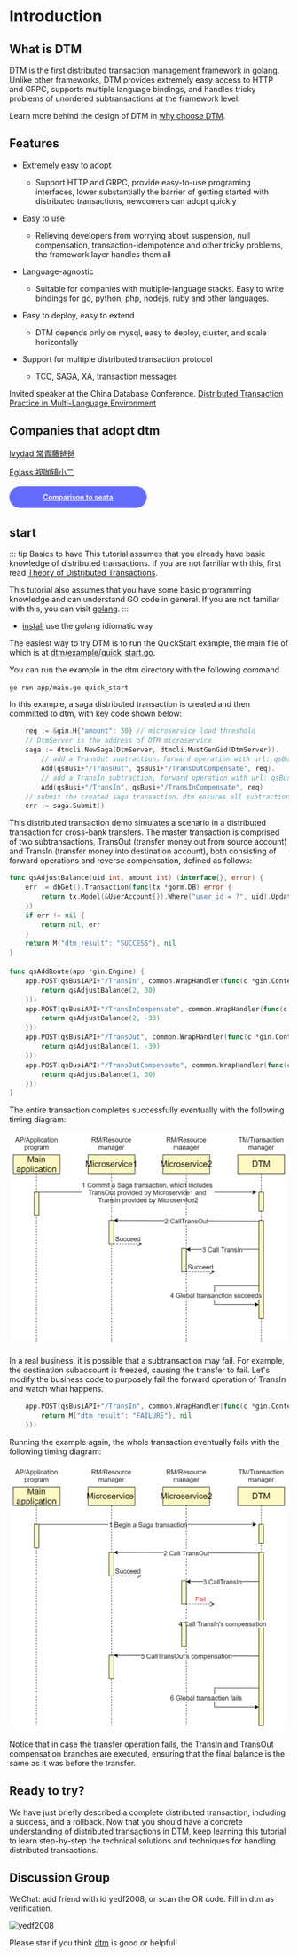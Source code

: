 # Introduction

## What is DTM

DTM is the first distributed transaction management framework in golang. 
Unlike other frameworks, DTM provides extremely easy access to HTTP and GRPC, supports multiple language bindings, and handles tricky problems of unordered subtransactions at the framework level.

Learn more behind the design of DTM in [why choose DTM](./why).

## Features

* Extremely easy to adopt
  - Support HTTP and GRPC, provide easy-to-use programing interfaces, lower substantially the barrier of getting started with distributed transactions, newcomers can adopt quickly

* Easy to use
  - Relieving developers from worrying about suspension, null compensation, transaction-idempotence and other tricky problems, the framework layer handles them all

* Language-agnostic
  - Suitable for companies with multiple-language stacks. 
    Easy to write bindings for go, python, php, nodejs, ruby and other languages.

* Easy to deploy, easy to extend
  - DTM depends only on mysql, easy to deploy, cluster, and scale horizontally

* Support for multiple distributed transaction protocol 
  - TCC, SAGA, XA, transaction messages

Invited speaker at the China Database Conference. [Distributed Transaction Practice in Multi-Language Environment](http://dtcc.it168.com/yicheng.html#b9)

## Companies that adopt dtm

[Ivydad 常青藤爸爸](https://ivydad.com)

[Eglass 视咖镜小二](https://epeijing.cn)

<a style="
    background-color:#646cff;
    font-size: 0.9em;
    color: #fff;
    margin: 0.2em 0;
    width: 200px;
    text-align: center;
    padding: 12px 24px;
    display: inline-block;
    vertical-align: middle;
    border-radius: 2em;
    font-weight: 600;
" href="../other/opensource">Comparison to seata</a>

## start

::: tip Basics to have
This tutorial assumes that you already have basic knowledge of distributed transactions. If you are not familiar with this, first read [Theory of Distributed Transactions](../guide/theory).

This tutorial also assumes that you have some basic programming knowledge and can understand GO code in general. If you are not familiar with this, you can visit [golang](https://golang.google.cn/).
:::

- [install](./install) use the golang idiomatic way

The easiest way to try DTM is to run the QuickStart example, the main file of which is at [dtm/example/quick_start.go](https://github.com/yedf/dtm/blob/main/examples/quick_start.go).

You can run the example in the dtm directory with the following command

`go run app/main.go quick_start`

In this example, a saga distributed transaction is created and then committed to dtm, with key code shown below:

``` go
	req := &gin.H{"amount": 30} // microservice load threshold
	// DtmServer is the address of DTM microservice
	saga := dtmcli.NewSaga(DtmServer, dtmcli.MustGenGid(DtmServer)).
		// add a TransOut subtraction，forward operation with url: qsBusi+"/TransOut", reverse compensation operation with url: qsBusi+"/TransOutCompensate"
		Add(qsBusi+"/TransOut", qsBusi+"/TransOutCompensate", req).
		// add a TransIn subtraction, forward operation with url: qsBusi+"/TransIn", reverse compensation operation with url: qsBusi+"/TransInCompensate"
		Add(qsBusi+"/TransIn", qsBusi+"/TransInCompensate", req)
	// submit the created saga transaction，dtm ensures all subtractions either complete or get revoked
	err := saga.Submit()
```

This distributed transaction demo simulates a scenario in a distributed transaction for cross-bank transfers.
The master transaction is comprised of two subtransactions, TransOut (transfer money out from source account) and TransIn (transfer money into destination account), both consisting of forward operations and reverse compensation, defined as follows:

``` go
func qsAdjustBalance(uid int, amount int) (interface{}, error) {
	err := dbGet().Transaction(func(tx *gorm.DB) error {
		return tx.Model(&UserAccount{}).Where("user_id = ?", uid).Update("balance", gorm.Expr("balance + ?", amount)).Error
	})
	if err != nil {
		return nil, err
	}
	return M{"dtm_result": "SUCCESS"}, nil
}

func qsAddRoute(app *gin.Engine) {
	app.POST(qsBusiAPI+"/TransIn", common.WrapHandler(func(c *gin.Context) (interface{}, error) {
		return qsAdjustBalance(2, 30)
	}))
	app.POST(qsBusiAPI+"/TransInCompensate", common.WrapHandler(func(c *gin.Context) (interface{}, error) {
		return qsAdjustBalance(2, -30)
	}))
	app.POST(qsBusiAPI+"/TransOut", common.WrapHandler(func(c *gin.Context) (interface{}, error) {
		return qsAdjustBalance(1, -30)
	}))
	app.POST(qsBusiAPI+"/TransOutCompensate", common.WrapHandler(func(c *gin.Context) (interface{}, error) {
		return qsAdjustBalance(1, 30)
	}))
}
```

The entire transaction completes successfully eventually with the following timing diagram:

![saga_normal](../imgs/saga_normal.jpg)

In a real business, it is possible that a subtransaction may fail.
For example, the destination subaccount is freezed, causing the transfer to fail. 
Let's modify the business code to purposely fail the forward operation of TransIn and watch what happens.

``` go
	app.POST(qsBusiAPI+"/TransIn", common.WrapHandler(func(c *gin.Context) (interface{}, error) {
		return M{"dtm_result": "FAILURE"}, nil
	}))
```

Running the example again, the whole transaction eventually fails with the following timing diagram:

![saga_rollback](../imgs/saga_rollback.jpg)

Notice that in case the transfer operation fails, the TransIn and TransOut compensation branches are executed, ensuring that the final balance is the same as it was before the transfer.

## Ready to try?

We have just briefly described a complete distributed transaction, including a success, and a rollback.
Now that you should have a concrete understanding of distributed transactions in DTM, keep learning this tutorial to learn step-by-step the technical solutions and techniques for handling distributed transactions.

## Discussion Group

WeChat: add friend with id yedf2008, or scan the OR code. Fill in dtm as verification.

![yedf2008](http://service.ivydad.com/cover/dubbingb6b5e2c0-2d2a-cd59-f7c5-c6b90aceb6f1.jpeg)

Please star if you think [dtm](https://github.com/yedf/dtm) is good or helpful!

